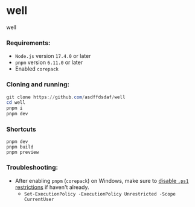# well
well
### Requirements:
* `Node.js` version `17.4.0` or later
* `pnpm` version `6.11.0` or later
* Enabled `corepack`

### Cloning and running:
```ps1
git clone https://github.com/asdffdsdaf/well
cd well
pnpm i
pnpm dev
```

### Shortcuts
```
pnpm dev
pnpm build
pnpm preview
```

### Troubleshooting: 
* After enabling `pnpm` (`corepack`) on Windows, make sure to [disable `.ps1` restrictions](https:/go.microsoft.com/fwlink/?LinkID=135170) if haven't already.
  * `Set-ExecutionPolicy -ExecutionPolicy Unrestricted -Scope CurrentUser`
